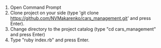 1. Open Command Prompt
2. Clone project on your side (type 'git clone https://github.com/NVMakarenko/cars_management.git' and press Enter).
3. Change directory to the project catalog (type "cd cars_management" and press Enter)
4. Type "ruby index.rb" and press Enter.
